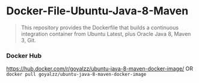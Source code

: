# Docker-File-Ubuntu-Java-8-Maven
> This repository provides the Dockerfile that builds a continuous integration container from Ubuntu Latest, plus Oracle Java 8, Maven 3, Git.

### Docker Hub ###
https://hub.docker.com/r/goyalzz/ubuntu-java-8-maven-docker-image/
OR
```docker pull goyalzz/ubuntu-java-8-maven-docker-image```
